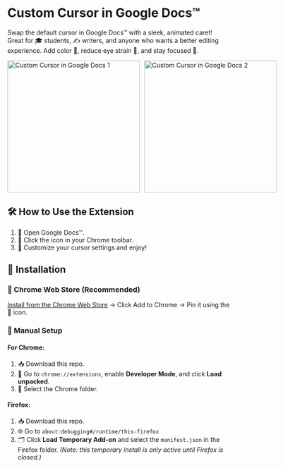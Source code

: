 # Custom Cursor in Google Docs™

Swap the default cursor in Google Docs™ with a sleek, animated caret! Great for 🎓 students, ✍️ writers, and anyone who wants a better editing experience. Add color 🌈, reduce eye strain 👀, and stay focused 🧠.

<div style="display: flex; align-items: center;">
  <img src="https://lh3.googleusercontent.com/3LDA7OjYPdPmZ8lFCt9VVHDflCTYNmT8HddEg8CCvoGweSHUZ529jH21v7mzTxMzQVIADzi2qlr2rHMkxf3W-FI-WQc=s1280-w1280-h800" alt="Custom Cursor in Google Docs 1" style="margin-right: 10px; width: 300px;">
  <img src="https://lh3.googleusercontent.com/uEQPenDYtbEueNWHhPJFCegkF-aZFBwBQQGEJUzULjNtPxV71Gq3mwpitIWpDpJec1j9Ub1Z_pisgUXFhmctEjijQQ=s1280-w1280-h800" alt="Custom Cursor in Google Docs 2" style="width: 300px;">
</div>

## 🛠️ How to Use the Extension

1. 📄 Open Google Docs™.
2. 🧩 Click the icon in your Chrome toolbar.
3. 🎉 Customize your cursor settings and enjoy!

## 🚀 Installation

### 🛒 Chrome Web Store (Recommended)

[Install from the Chrome Web Store](https://chromewebstore.google.com/detail/stylish-cursor-custom-cur/nnmghknojpihdnofejbocdcnmhibkfdc) → Click Add to Chrome → Pin it using the 🧩 icon.

### 🧰 Manual Setup

#### For Chrome:

1. 📥 Download this repo.
2. 🔧 Go to `chrome://extensions`, enable **Developer Mode**, and click **Load unpacked**.
3. 📂 Select the Chrome folder.

#### Firefox:

1. 📥 Download this repo.
2. 🌐 Go to `about:debugging#/runtime/this-firefox`
3. 🗂️ Click **Load Temporary Add-on** and select the `manifest.json` in the Firefox folder. *(Note: this temporary install is only active until Firefox is closed.)*

